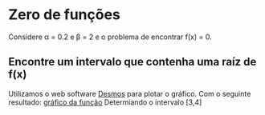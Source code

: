 # Zero de funções
Considere α = 0.2 e β = 2 e o problema de encontrar f(x) = 0.

## Encontre um intervalo que contenha uma raíz de f(x)
Utilizamos o web software [Desmos](https://www.desmos.com/calculator) para plotar o gráfico.
Com o seguinte resultado: [gráfico da função](grafico-funcao.png)
Determiando o intervalo [3,4]
